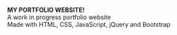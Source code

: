 **MY PORTFOLIO WEBSITE!** <br>
A work in progress portfolio website <br>
Made with HTML, CSS, JavaScript, jQuery and Bootstrap

